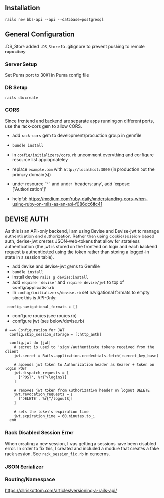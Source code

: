 ## Installation
`rails new bbs-api --api --database=postgresql`

## General Configuration
.DS_Store
added `.DS_Store` to .gitignore to prevent pushing to remote repository

### Server Setup
Set Puma port to 3001 in Puma config file

### DB Setup
`rails db:create`

### CORS
Since frontend and backend are separate apps running on different ports, use the rack-cors
gem to allow CORS. 
* add `rack-cors` gem to development/production group in gemfile
* `bundle install`
* in `config/initializers/cors.rb` uncomment everything and configure resource list appropriateley
* replace `example.com` with `http://localhost:3000` (in production put the primary domain(s))
* under resource "*" and under 'headers: any', add 'expose: ['Authorization']'

* helpful: https://medium.com/ruby-daily/understanding-cors-when-using-ruby-on-rails-as-an-api-f086dc6ffc41

## DEVISE AUTH
As this is an API-only backend, I am using Devise and Devise-jwt to manage
authentication and authorization. Rather than using cookie/session-based
auth, devise-jwt creates JSON-web-tokens that allow for stateless authentication
(the jwt is stored on the frontend on login and each backend request is 
authenticated using the token rather than storing a logged-in state in a 
session table). 

* add devise and devise-jwt gems to Gemfile
* `bundle install`
* install devise `rails g devise:install`
* add `require 'devise'` and `require devise/jwt` to top of config/application.rb
* In `config/initializers/devise.rb` set navigational formats to empty since this is API-Only:

` config.navigational_formats = []`

* configure routes (see routes.rb)
* configure jwt (see below/devise.rb)

```
# ==> Configuration for JWT
  config.skip_session_storage = [:http_auth]

  config.jwt do |jwt|
    # secret is used to 'sign'/authenticate tokens received from the client
    jwt.secret = Rails.application.credentials.fetch(:secret_key_base)
  
    # appends jwt token to Authorization header as Bearer + token on login POST
    jwt.dispatch_requests = [
      ['POST', %r{^/login$}]
    ]
  
    # removes jwt token from Authorization header on logout DELETE
    jwt.revocation_requests = [
      ['DELETE', %r{^/logout$}]
    ]
  
    # sets the token's expiration time
    jwt.expiration_time = 60.minutes.to_i
  end
```

### Rack Disabled Session Error
When creating a new session, I was getting a sessions have been disabled error. In order to fix this, I created and included a module that creates a fake rack session. See `rack_session_fix.rb` in concerns.

### JSON Serializer


### Routing/Namespace
https://chriskottom.com/articles/versioning-a-rails-api/


